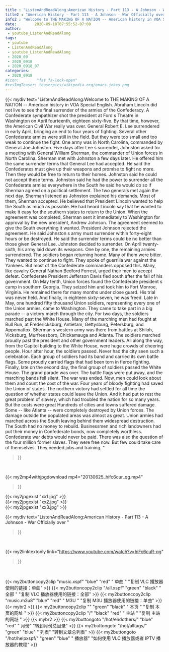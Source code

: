 ```yaml
---
title : "ListenAndReadAlong:American History - Part 113 - A Johnson - War Officially over "
title2 : "American History - Part 113 - A Johnson - War Officially over "
info2 : "Welcome to THE MAKING OF A NATION -- American history in VOA Special English. Abraham Lincoln did not live to see the final surrender of the armies of the Confederacy. A Confederate sympathizer shot the president at Ford s Theatre in Washington on April fourteenth, eighteen sixty-five. By that time, however, the American Civil War really was over. General Robert E. Lee surrendered in early April, bringing an end to four years of fighting. Several other Confederate armies were still in the field. But they were too small and too weak to continue the fight. One army was in North Carolina, commanded by General Joe Johnston. Five days after Lee s surrender, Johnston asked for a meeting with General William Sherman, the commander of Union forces in North Carolina. Sherman met with Johnston a few days later. He offered him the same surrender terms that General Lee had accepted. He said the Confederates must give up their weapons and promise to fight no more. Then they would be free to return to their homes. Johnston said he could not accept these terms. Johnston said he had the power to surrender all the Confederate armies everywhere in the South he said he would do so if Sherman agreed on a political settlement. The two generals met again the next day. Sherman listened as Johnston explained his demands. Most of them, Sherman accepted. He believed that President Lincoln wanted to help the South as much as possible. He had heard Lincoln say that he wanted to make it easy for the southern states to return to the Union. When the agreement was completed, Sherman sent it immediately to Washington for approval by the new president, Andrew Johnson. The agreement seemed to give the South everything it wanted. President Johnson rejected the agreement. He said Johnston s army must surrender within forty-eight hours or be destroyed. He said the surrender terms could be no better than those given General Lee. Johnston decided to surrender. On April twenty-sixth, his army laid down its weapons. One by one, the remaining armies surrendered. The soldiers began returning home. Many of them were bitter. They wanted to continue to fight. They spoke of guerrilla war against the Yankees. But most of the Confederate commanders opposed this. Many, like cavalry General Nathan Bedford Forrest, urged their men to accept defeat. Confederate President Jefferson Davis fled south after the fall of his government.  On May tenth, Union forces found the Confederate president s camp in southern Georgia. They seized him and took him to Fort Monroe, Virginia. He remained there for many months under close guard. His trial was never held. And finally, in eighteen sixty-seven, he was freed. Late in May, one hundred fifty thousand Union soldiers, representing every one of the Union armies, came to Washington. They came to take part in a big parade -- a victory march through the city. For two days, the soldiers marched past the White House. Many of the marching men had fought at Bull Run, at Fredericksburg, Antietam, Gettysburg, Petersburg, and Appomattox. Sherman s western army was there from battles at Shiloh, Vicksburg, Murfreesboro, Chickamauga and Atlanta. The soldiers marched proudly past the president and other government leaders. All along the way, from the Capitol building to the White House, were huge crowds of cheering people. Hour after hour, the soldiers passed. Never had the city seen such a celebration. Each group of soldiers had its band and carried its own battle flags. Some proudly carried flags that had been torn in fierce fighting. Finally, late on the second day, the final group of soldiers passed the White House. The grand parade was over. The battle flags were put away, and the marching bands fell silent. The war was ended. Now, men could look about them and count the cost of the war. Four years of bloody fighting had saved the Union of states. The northern victory had settled for all time the question of whether states could leave the Union. And it had put to rest the great problem of slavery, which had troubled the nation for so many years. But the costs were great Hundreds of cities and towns suffered damage. Some -- like Atlanta -- were completely destroyed by Union forces. The damage outside the populated areas was almost as great. Union armies had marched across the South leaving behind them widespread destruction.  The South had no money to rebuild. Businessmen and rich landowners had put their money in Confederate bonds, now completely worthless. Confederate war debts would never be paid. There was also the question of the four million former slaves. They were free now. But few could take care of themselves. They needed jobs and training. "
date:        2020-09-18T07:55:52-07:00
author:
 - youtube_ListenAndReadAlong
tags:
 - youtube
 - ListenAndReadAlong
 - youtube_ListenAndReadAlong
 - 2020_09
 - 2020_0918
 - 2020_0918_07
categories:
 - 2020_0918
#icon:        "fas fa-lock-open"
#resImgTeaser: teaserpics/wikipedia.org/emacs-jokes.png
---
```


{{< mydiv text="ListenAndReadAlong:Welcome to THE MAKING OF A NATION -- American history in VOA Special English. Abraham Lincoln did not live to see the final surrender of the armies of the Confederacy. A Confederate sympathizer shot the president at Ford s Theatre in Washington on April fourteenth, eighteen sixty-five. By that time, however, the American Civil War really was over. General Robert E. Lee surrendered in early April, bringing an end to four years of fighting. Several other Confederate armies were still in the field. But they were too small and too weak to continue the fight. One army was in North Carolina, commanded by General Joe Johnston. Five days after Lee s surrender, Johnston asked for a meeting with General William Sherman, the commander of Union forces in North Carolina. Sherman met with Johnston a few days later. He offered him the same surrender terms that General Lee had accepted. He said the Confederates must give up their weapons and promise to fight no more. Then they would be free to return to their homes. Johnston said he could not accept these terms. Johnston said he had the power to surrender all the Confederate armies everywhere in the South he said he would do so if Sherman agreed on a political settlement. The two generals met again the next day. Sherman listened as Johnston explained his demands. Most of them, Sherman accepted. He believed that President Lincoln wanted to help the South as much as possible. He had heard Lincoln say that he wanted to make it easy for the southern states to return to the Union. When the agreement was completed, Sherman sent it immediately to Washington for approval by the new president, Andrew Johnson. The agreement seemed to give the South everything it wanted. President Johnson rejected the agreement. He said Johnston s army must surrender within forty-eight hours or be destroyed. He said the surrender terms could be no better than those given General Lee. Johnston decided to surrender. On April twenty-sixth, his army laid down its weapons. One by one, the remaining armies surrendered. The soldiers began returning home. Many of them were bitter. They wanted to continue to fight. They spoke of guerrilla war against the Yankees. But most of the Confederate commanders opposed this. Many, like cavalry General Nathan Bedford Forrest, urged their men to accept defeat. Confederate President Jefferson Davis fled south after the fall of his government.  On May tenth, Union forces found the Confederate president s camp in southern Georgia. They seized him and took him to Fort Monroe, Virginia. He remained there for many months under close guard. His trial was never held. And finally, in eighteen sixty-seven, he was freed. Late in May, one hundred fifty thousand Union soldiers, representing every one of the Union armies, came to Washington. They came to take part in a big parade -- a victory march through the city. For two days, the soldiers marched past the White House. Many of the marching men had fought at Bull Run, at Fredericksburg, Antietam, Gettysburg, Petersburg, and Appomattox. Sherman s western army was there from battles at Shiloh, Vicksburg, Murfreesboro, Chickamauga and Atlanta. The soldiers marched proudly past the president and other government leaders. All along the way, from the Capitol building to the White House, were huge crowds of cheering people. Hour after hour, the soldiers passed. Never had the city seen such a celebration. Each group of soldiers had its band and carried its own battle flags. Some proudly carried flags that had been torn in fierce fighting. Finally, late on the second day, the final group of soldiers passed the White House. The grand parade was over. The battle flags were put away, and the marching bands fell silent. The war was ended. Now, men could look about them and count the cost of the war. Four years of bloody fighting had saved the Union of states. The northern victory had settled for all time the question of whether states could leave the Union. And it had put to rest the great problem of slavery, which had troubled the nation for so many years. But the costs were great Hundreds of cities and towns suffered damage. Some -- like Atlanta -- were completely destroyed by Union forces. The damage outside the populated areas was almost as great. Union armies had marched across the South leaving behind them widespread destruction.  The South had no money to rebuild. Businessmen and rich landowners had put their money in Confederate bonds, now completely worthless. Confederate war debts would never be paid. There was also the question of the four million former slaves. They were free now. But few could take care of themselves. They needed jobs and training. "
>}}
<br>


{{< my2mp4withjpgdownload mp4="20130625_hifc6cur_qg.mp4"
>}}

{{< my2jpgexist "xx1.jpg" >}}<br>
{{< my2jpgexist "xx2.jpg" >}}<br>
{{< my2jpgexist "xx3.jpg" >}}<br>



{{< mydiv text="ListenAndReadAlong:American History - Part 113 - A Johnson - War Officially over "
>}}
<br>

{{< my2linktextonly link="https://www.youtube.com/watch?v=hiFc6cuR-qg"
>}}


<br>

{{< my2buttoncopy2clip "music.xspf"        "blue"   "red"    " 单曲 "  "复制 VLC 播放器使用的链接：单曲" >}} {{< my2buttoncopy2clip "/all.xspf"         "green"  "black"  " 全部 "  "复制 VLC 播放器使用的链接：全部" >}} {{< my2buttoncopy2clip "music.m3u8"        "blue"   "red"    " M3U  "    "复制 M3U 播放器使用的链接：单曲" >}} {{< mybr2 >}} {{< my2buttoncopy2clip ""                  "green"  "black"  " 本页 "    "复制 本页的网址 " >}} {{< my2buttoncopy2clip "/"                 "black"  "red"    " 主站 "    "复制 主站的网址 " >}} {{< mybr2 >}} {{< my2buttongoto      "/hot/endothers/"   "blue"   "red"    " 月份"   "转到月份总目录" >}} {{< my2buttongoto      "/hot/alltags/"     "green"  "blue"   " 列表"   "转到文章总列表" >}} {{< my2buttongoto      "/hot/helpxspf/"    "green"  "blue"   " 播放器" "如何使用 VLC 播放器或者 IPTV 播放器的教程" >}} 
